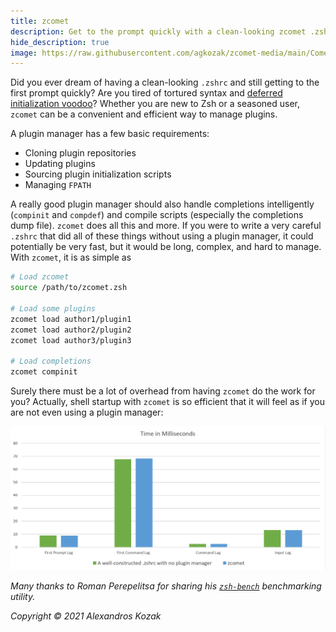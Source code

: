 ```yaml
---
title: zcomet
description: Get to the prompt quickly with a clean-looking zcomet .zshrc!
hide_description: true
image: https://raw.githubusercontent.com/agkozak/zcomet-media/main/CometDonati.jpg
---
```


Did you ever dream of having a clean-looking `.zshrc` and still getting to the first prompt quickly? Are you tired of tortured syntax and [deferred initialization voodoo](https://github.com/romkatv/zsh-bench/tree/874e3650489538bb14e1000370240520f61de346#deferred-initialization)? Whether you are new to Zsh or a seasoned user, `zcomet` can be a convenient and efficient way to manage plugins.

A plugin manager has a few basic requirements:

  * Cloning plugin repositories
  * Updating plugins
  * Sourcing plugin initialization scripts
  * Managing `FPATH`

A really good plugin manager should also handle completions intelligently (`compinit` and `compdef`) and compile scripts (especially the completions dump file). `zcomet` does all this and more. If you were to write a very careful `.zshrc` that did all of these things without using a plugin manager, it could potentially be very fast, but it would be long, complex, and hard to manage. With `zcomet`, it is as simple as

```sh
# Load zcomet
source /path/to/zcomet.zsh

# Load some plugins
zcomet load author1/plugin1
zcomet load author2/plugin2
zcomet load author3/plugin3

# Load completions
zcomet compinit
```

Surely there must be a lot of overhead from having `zcomet` do the work for you? Actually, shell startup with `zcomet` is so efficient that it will feel as if you are not even using a plugin manager:

[![Latencies in Milliseconds](https://raw.githubusercontent.com/agkozak/zcomet-media/main/latencies.png)](https://github.com/romkatv/zsh-bench/tree/75e9fa15b9993983ed55c1584770b78215305149#plugin-managers)

*Many thanks to Roman Perepelitsa for sharing his [`zsh-bench`](https://github.com/romkatv/zsh-bench) benchmarking utility.*

*Copyright &copy; 2021 Alexandros Kozak*
